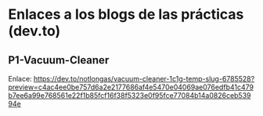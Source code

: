 # Enlaces a los blogs de las prácticas (dev.to)
## P1-Vacuum-Cleaner
Enlace: https://dev.to/notlongas/vacuum-cleaner-1c1g-temp-slug-6785528?preview=c4ac4ee0be757d6a2e2177686af4e5470e04069ae076edfb41c479b7ee6a99e768561e22f1b85fcf16f38f5323e0f95fce77084b14a0826ceb53994e
